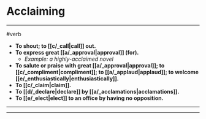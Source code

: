 # Acclaiming
---
#verb
- **To shout; to [[c/_call|call]] out.**
- **To express great [[a/_approval|approval]] (for).**
	- _Example: a highly-acclaimed novel_
- **To salute or praise with great [[a/_approval|approval]]; to [[c/_compliment|compliment]]; to [[a/_applaud|applaud]]; to welcome [[e/_enthusiastically|enthusiastically]].**
- **To [[c/_claim|claim]].**
- **To [[d/_declare|declare]] by [[a/_acclamations|acclamations]].**
- **To [[e/_elect|elect]] to an office by having no opposition.**
---
---

